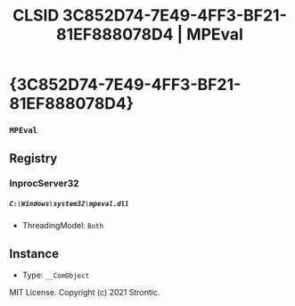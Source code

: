 ﻿---
title: "CLSID 3C852D74-7E49-4FF3-BF21-81EF888078D4 | MPEval"
excerpt: What is COM-Object CLSID 3C852D74-7E49-4FF3-BF21-81EF888078D4?
---

# {3C852D74-7E49-4FF3-BF21-81EF888078D4}

### `MPEval`

## Registry


### InprocServer32

##### `C:\Windows\system32\mpeval.dll`
* ThreadingModel: `Both`

## Instance

* Type: `__ComObject`

MIT License. Copyright (c) 2021 Strontic.


